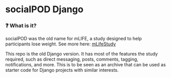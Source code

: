# socialPOD Django
### :question: What is it?
socialPOD was the old name for mLIFE, a study designed to help participants lose weight. See more here: [mLifeStudy](https://mlifestudy.org/ "mLifeStudy")

This repo is the old Django version. It has most of the features the study required, such as direct messaging, posts, comments, tagging, notifications, and more. This is to be seen as an archive that can be used as starter code for Django projects with similar interests.
